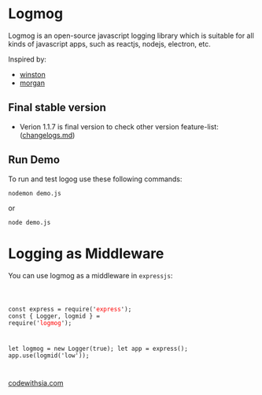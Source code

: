 # Logmog

Logmog is an open-source javascript logging library which is suitable for all kinds of javascript apps, such as reactjs, nodejs, electron, etc.

Inspired by:

-   [winston](http://npmjs.org/winston)
-   [morgan <expressjs middleware>](http://npmjs.org/express)

## Final stable version

-   Verion 1.1.7 is final version
    to check other version feature-list: ([changelogs.md](changelogs.md))

## Run Demo

To run and test logog use these following commands:

<pre><code>nodemon demo.js</code></pre>

or

<pre><code>node demo.js</code></pre>

# Logging as Middleware

You can use logmog as a middleware in `expressjs`:

<code>

const express = require('<span style="color:red">express</span>');
const { Logger, logmid } = require('<span style="color:red">logmog</span>');

let logmog = new Logger(true);
let app = express();
app.use(logmid('low'));

</code>

[codewithsia.com](https://codewithsia.com)
